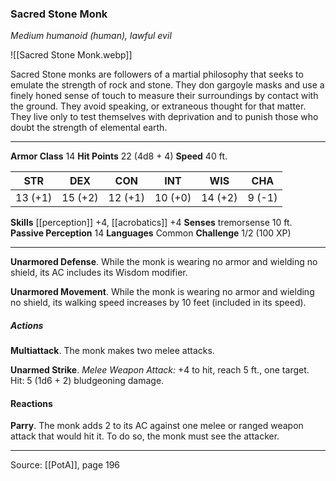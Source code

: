 ### Sacred Stone Monk
_Medium humanoid (human), lawful evil_

![[Sacred Stone Monk.webp]]

Sacred Stone monks are followers of a martial philosophy that seeks to emulate the strength of rock and stone. They don gargoyle masks and use a finely honed sense of touch to measure their surroundings by contact with the ground. They avoid speaking, or extraneous thought for that matter. They live only to test themselves with deprivation and to punish those who doubt the strength of elemental earth.






---

**Armor Class** 14
**Hit Points** 22 (4d8 + 4)
**Speed** 40 ft.

| STR     | DEX     | CON     | INT     | WIS     | CHA     |
|---------|---------|---------|---------|---------|---------|
| 13 (+1) | 15 (+2) | 12 (+1) | 10 (+0) | 14 (+2) | 9 (-1) |

**Skills** [[perception]] +4, [[acrobatics]] +4
**Senses** tremorsense 10 ft.
**Passive Perception** 14
**Languages** Common
**Challenge** 1/2 (100 XP)

---

**Unarmored Defense**. While the monk is wearing no armor and wielding no shield, its AC includes its Wisdom modifier.

**Unarmored Movement**. While the monk is wearing no armor and wielding no shield, its walking speed increases by 10 feet (included in its speed).

##### Actions
**Multiattack**. The monk makes two melee attacks.

**Unarmed Strike**. _Melee Weapon Attack:_ +4 to hit, reach 5 ft., one target. Hit: 5 (1d6 + 2) bludgeoning damage.

#### Reactions
**Parry**. The monk adds 2 to its AC against one melee or ranged weapon attack that would hit it. To do so, the monk must see the attacker.


---

Source: [[PotA]], page 196